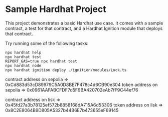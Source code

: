# Sample Hardhat Project

This project demonstrates a basic Hardhat use case. It comes with a sample contract, a test for that contract, and a Hardhat Ignition module that deploys that contract.

Try running some of the following tasks:

```shell
npx hardhat help
npx hardhat test
REPORT_GAS=true npx hardhat test
npx hardhat node
npx hardhat ignition deploy ./ignition/modules/Lock.ts
```
contract address on sepolia => 0xCd883d53cD89979C5A0D8BE7F478c4d6CB90e304
token address on sepolia => 0x0961AAFABCFDF7d5F9BA420702eAb7fF9C44ef76

contract address on lisk => 0x45fd27a3b78125ef572b8858168dA715A6d53306
token address on lisk => 0x8C2E8064B9D805A5327b44B6E7b473655eF69145